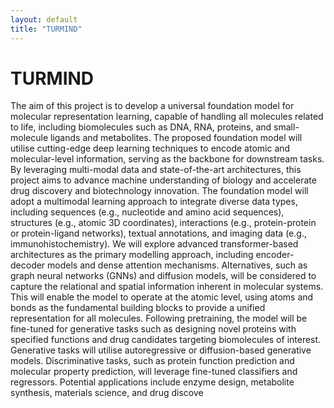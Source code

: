 ```yaml
---
layout: default
title: "TURMIND"
---
```


# TURMIND

The aim of this project is to develop a universal foundation model for molecular representation learning, capable of handling all molecules related to life, including biomolecules such as DNA, RNA, proteins, and small-molecule ligands and metabolites. The proposed foundation model will utilise cutting-edge deep learning techniques to encode atomic and molecular-level information, serving as the backbone for downstream tasks. By leveraging multi-modal data and state-of-the-art architectures, this project aims to advance machine understanding of biology and accelerate drug discovery and biotechnology innovation. The foundation model will adopt a multimodal learning approach to integrate diverse data types, including sequences (e.g., nucleotide and amino acid sequences), structures (e.g., atomic 3D coordinates), interactions (e.g., protein-protein or protein-ligand networks), textual annotations, and imaging data (e.g., immunohistochemistry). We will explore advanced transformer-based architectures as the primary modelling approach, including encoder-decoder models and dense attention mechanisms. Alternatives, such as graph neural networks (GNNs) and diffusion models, will be considered to capture the relational and spatial information inherent in molecular systems. This will enable the model to operate at the atomic level, using atoms and bonds as the fundamental building blocks to provide a unified representation for all molecules. Following pretraining, the model will be fine-tuned for generative tasks such as designing novel proteins with specified functions and drug candidates targeting biomolecules of interest. Generative tasks will utilise autoregressive or diffusion-based generative models. Discriminative tasks, such as protein function prediction and molecular property prediction, will leverage fine-tuned classifiers and regressors. Potential applications include enzyme design, metabolite synthesis, materials science, and drug discove
